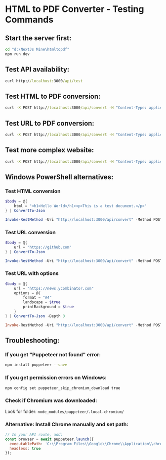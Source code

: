 # HTML to PDF Converter - Testing Commands

## Start the server first:
```cmd
cd "d:\NextJs Mine\htmltopdf"
npm run dev
```

## Test API availability:
```cmd
curl http://localhost:3000/api/test
```

## Test HTML to PDF conversion:
```cmd
curl -X POST http://localhost:3000/api/convert -H "Content-Type: application/json" -d "{\"html\":\"<h1>Hello World</h1><p>This is a test.</p>\"}" --output html-test.pdf
```

## Test URL to PDF conversion:
```cmd
curl -X POST http://localhost:3000/api/convert -H "Content-Type: application/json" -d "{\"url\":\"https://example.com\"}" --output example.pdf
```

## Test more complex website:
```cmd
curl -X POST http://localhost:3000/api/convert -H "Content-Type: application/json" -d "{\"url\":\"https://news.ycombinator.com\"}" --output hackernews.pdf
```

## Windows PowerShell alternatives:

### Test HTML conversion
```powershell
$body = @{
    html = "<h1>Hello World</h1><p>This is a test document.</p>"
} | ConvertTo-Json

Invoke-RestMethod -Uri "http://localhost:3000/api/convert" -Method POST -Body $body -ContentType "application/json" -OutFile "test.pdf"
```

### Test URL conversion  
```powershell
$body = @{
    url = "https://github.com"
} | ConvertTo-Json

Invoke-RestMethod -Uri "http://localhost:3000/api/convert" -Method POST -Body $body -ContentType "application/json" -OutFile "github.pdf"
```

### Test URL with options
```powershell
$body = @{
    url = "https://news.ycombinator.com"
    options = @{
        format = "A4"
        landscape = $true
        printBackground = $true
    }
} | ConvertTo-Json -Depth 3

Invoke-RestMethod -Uri "http://localhost:3000/api/convert" -Method POST -Body $body -ContentType "application/json" -OutFile "hn-landscape.pdf"
```

## Troubleshooting:

### If you get "Puppeteer not found" error:
```cmd
npm install puppeteer --save
```

### If you get permission errors on Windows:
```cmd
npm config set puppeteer_skip_chromium_download true
```

### Check if Chromium was downloaded:
Look for folder: `node_modules/puppeteer/.local-chromium/`

### Alternative: Install Chrome manually and set path:
```js
// In your API route, add:
const browser = await puppeteer.launch({
  executablePath: 'C:\\Program Files\\Google\\Chrome\\Application\\chrome.exe',
  headless: true
});
```
